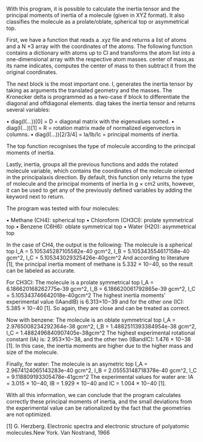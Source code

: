 With this program, it is possible to calculate the inertia tensor and the principal moments of inertia of a molecule (given in XYZ format). It also classifies the molecule as a prolate/oblate, spherical top or asymmetrical top.

First, we have a function that reads a .xyz file and returns a list of atoms and a N ×3 array with the coordinates of the atoms. The following function contains a dictionary with atoms up to Cl and transforms the atom list into a one-dimensional array with the respective atom masses. center of mass,as its name indicates, computes the center of mass to then subtract it from the original coordinates.


The next block is the most important one. I, generates the inertia tensor by taking as arguments the translated geometry and the masses. The Kronecker delta is programmed as a two-case if block to differentiate the diagonal and offdiagonal elements. diag takes the inertia tensor and returns several variables:

• diag(I(...))[0] = D = diagonal matrix with the eigenvalues sorted.
• diag(I(...))[1] = R = rotation matrix made of normalized eigenvectors
in columns.
• diag(I(...))[2/3/4] = Ia/Ib/Ic = principal moments of inertia.


The top function recognises the type of molecule according to the principal moments of inertia.


Lastly, inertia, groups all the previous functions and adds the rotated molecule variable, which contains the coordinates of the molecule oriented in the principalaxis direction. By default, this function only returns the type of molecule and the principal moments of inertia in g × cm2 units, however, it can be used to get any of the previously defined variables by adding the keyword next to return.

The program was tested with four molecules:

• Methane (CH4): spherical top
• Chloroform (CH3Cl): prolate symmetrical top
• Benzene (C6H6): oblate symmetrical top
• Water (H2O): asymmetrical top

In the case of CH4, the output is the following:
The molecule is a spherical top
I_A = 5.105345287105582e-40 gcm^2,
I_B = 5.105343554617158e-40 gcm^2,
I_C = 5.105343029325426e-40gcm^2
And according to literature [1], the principal inertia moment of methane is 5.332 × 10−40, so the result can be labeled as accurate.


For CH3Cl:
The molecule is a prolate symmetrical top
I_A = 6.186620168262775e-39 gcm^2,
I_B = 6.186620061792865e-39 gcm^2,
I_C = 5.105343746642018e-40gcm^2
The highest inertia moments’ experimental value (IAandIB) is 6.313×10−39 and for the other one (IC): 5.385 × 10−40 [1]. So again, they are close and can be treated as correct.


Now with benzene:
The molecule is an oblate symmetrical top
I_A = 2.9765008234292364e-38 gcm^2,
I_B = 1.4882511393384954e-38 gcm^2,
I_C = 1.4882496840907405e-38gcm^2
The highest experimental rotational constant (IA) is: 2.953×10−38, and the other two (IBandIC): 1.476 × 10−38 [1]. In this case, the inertia moments are higher due to the higher mass and size of the molecule.


Finally, for water:
The molecule is an asymetric top
I_A = 2.9674124065143283e-40 gcm^2,
I_B = 2.05553148718378e-40 gcm^2,
I_C = 9.118809193305478e-41gcm^2
The experimental values for water are: IA = 3.015 × 10−40, IB = 1.929 × 10−40 and IC = 1.004 × 10−40 [1].


With all this information, we can conclude that the program calculates correctly these principal moments of inertia, and the small deviations from the
experimental value can be rationalized by the fact that the geometries are not optimized.

[1] G. Herzberg. Electronic spectra and electronic structure of polyatomic molecules.New York. Van Nostrand, 1966
